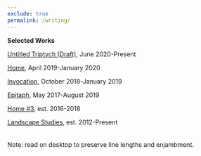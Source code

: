 ```yaml
---
exclude: true
permalink: /writing/
---
```

**Selected Works**
  
[Untitled Triptych (Draft)](triptych/), June 2020-Present
  
[Home](home/), April 2019-January 2020  
   
[Invocation](invocation/), October 2018-January 2019  
  
[Epitaph](epitaph/), May 2017-August 2019  
  
[Home #3](home3/), est. 2016-2018  
  
[Landscape Studies](landscapestudies/), est. 2012-Present  
<br/><br/>
Note: read on desktop to preserve line lengths and enjambment.  